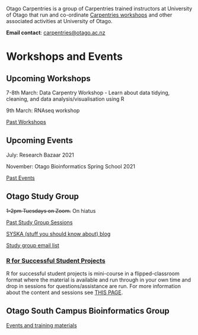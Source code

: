 Otago Carpentries is a group of Carpentries trained instructors at University of Otago that run and co-ordinate [Carpentries workshops](https://carpentries.org) and other associated activities at University of Otago. 

**Email contact**: carpentries@otago.ac.nz

# Workshops and Events

## Upcoming Workshops

7-8th March: Data Carpentry Workshop - Learn about data tidying, cleaning, and data analysis/visualisation using R

9th March: RNAseq workshop

[Past Workshops](past_workshops)

## Upcoming Events

July: Research Bazaar 2021

November: Otago Bioinformatics Spring School 2021

[Past Events](past_events)



## Otago Study Group



~~1-2pm Tuesdays on Zoom.~~ On hiatus






[Past Study Group Sessions](sg_past_events)

[SYSKA (stuff you should know about) blog](https://otagostudygroup.github.io/syskasnippets/)

[Study group email list](https://docs.google.com/forms/d/e/1FAIpQLSewe4HY8jNJfjE0Tz9tPYs4a1iPqL4BpM5mszEO-As_1giEkw/viewform)

### [R for Successful Student Projects](r4ssp)

R for successful student projects is mini-course in a flipped-classroom format where the material is available and run through in your own time and drop in sessions for questions/assistance are run. For more information about the content and sessions see [THIS PAGE](r4ssp).

## Otago South Campus Bioinformatics Group

[Events and training materials](https://otagomohio.github.io/)
